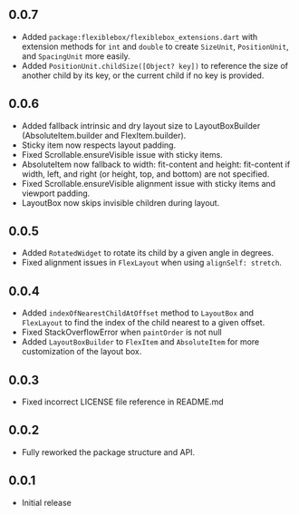 ## 0.0.7

- Added `package:flexiblebox/flexiblebox_extensions.dart` with extension methods
  for `int` and `double` to create `SizeUnit`, `PositionUnit`, and `SpacingUnit`
  more easily.
- Added `PositionUnit.childSize([Object? key])` to reference the size of another
  child by its key, or the current child if no key is provided.

## 0.0.6

- Added fallback intrinsic and dry layout size to LayoutBoxBuilder
  (AbsoluteItem.builder and FlexItem.builder).
- Sticky item now respects layout padding.
- Fixed Scrollable.ensureVisible issue with sticky items.
- AbsoluteItem now fallback to width: fit-content and height: fit-content if
  width, left, and right (or height, top, and bottom) are not specified.
- Fixed Scrollable.ensureVisible alignment issue with sticky items and viewport
  padding.
- LayoutBox now skips invisible children during layout.

## 0.0.5

- Added `RotatedWidget` to rotate its child by a given angle in degrees.
- Fixed alignment issues in `FlexLayout` when using `alignSelf: stretch`.

## 0.0.4

- Added `indexOfNearestChildAtOffset` method to `LayoutBox` and `FlexLayout` to
  find the index of the child nearest to a given offset.
- Fixed StackOverflowError when `paintOrder` is not null
- Added `LayoutBoxBuilder` to `FlexItem` and `AbsoluteItem` for more
  customization of the layout box.

## 0.0.3

- Fixed incorrect LICENSE file reference in README.md

## 0.0.2

- Fully reworked the package structure and API.

## 0.0.1

- Initial release
